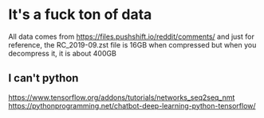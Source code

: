 # It's a fuck ton of data

All data comes from https://files.pushshift.io/reddit/comments/ and just for reference, the RC_2019-09.zst file 
is 16GB when compressed but when you decompress it, it is about 400GB

## I can't python
https://www.tensorflow.org/addons/tutorials/networks_seq2seq_nmt
https://pythonprogramming.net/chatbot-deep-learning-python-tensorflow/